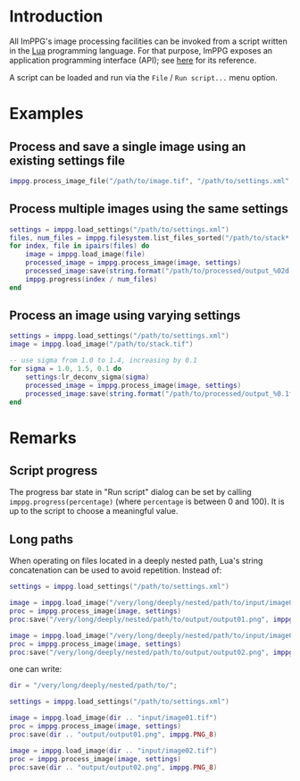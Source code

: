 # Introduction

All ImPPG's image processing facilities can be invoked from a script written in the [Lua](https://www.lua.org/) programming language. For that purpose, ImPPG exposes an application programming interface (API); see [here](doc/scripting/api_reference.md) for its reference.

A script can be loaded and run via the `File` / `Run script...` menu option.

# Examples

## Process and save a single image using an existing settings file

```Lua
imppg.process_image_file("/path/to/image.tif", "/path/to/settings.xml", "/path/to/output.png", imppg.PNG_8)
```

## Process multiple images using the same settings

```Lua
settings = imppg.load_settings("/path/to/settings.xml")
files, num_files = imppg.filesystem.list_files_sorted("/path/to/stack*.tif")
for index, file in ipairs(files) do
    image = imppg.load_image(file)
    processed_image = imppg.process_image(image, settings)
    processed_image:save(string.format("/path/to/processed/output_%02d.png", index), imppg.PNG_8)
    imppg.progress(index / num_files)
end
```

## Process an image using varying settings

```Lua
settings = imppg.load_settings("/path/to/settings.xml")
image = imppg.load_image("/path/to/stack.tif")

-- use sigma from 1.0 to 1.4, increasing by 0.1
for sigma = 1.0, 1.5, 0.1 do
    settings:lr_deconv_sigma(sigma)
    processed_image = imppg.process_image(image, settings)
    processed_image:save(string.format("/path/to/processed/output_%0.1f.png", sigma), imppg.PNG_8)
end
```

# Remarks


## Script progress

The progress bar state in "Run script" dialog can be set by calling `imppg.progress(percentage)` (where `percentage` is between 0 and 100). It is up to the script to choose a meaningful value.

## Long paths

When operating on files located in a deeply nested path, Lua's string concatenation can be used to avoid repetition. Instead of:

```Lua
settings = imppg.load_settings("/path/to/settings.xml")

image = imppg.load_image("/very/long/deeply/nested/path/to/input/image01.tif")
proc = imppg.process_image(image, settings)
proc:save("/very/long/deeply/nested/path/to/output/output01.png", imppg.PNG_8)

image = imppg.load_image("/very/long/deeply/nested/path/to/input/image02.tif")
proc = imppg.process_image(image, settings)
proc:save("/very/long/deeply/nested/path/to/output/output02.png", imppg.PNG_8)
```

one can write:

```Lua
dir = "/very/long/deeply/nested/path/to/";

settings = imppg.load_settings("/path/to/settings.xml")

image = imppg.load_image(dir .. "input/image01.tif")
proc = imppg.process_image(image, settings)
proc:save(dir .. "output/output01.png", imppg.PNG_8)

image = imppg.load_image(dir .. "input/image02.tif")
proc = imppg.process_image(image, settings)
proc:save(dir .. "output/output02.png", imppg.PNG_8)
```
